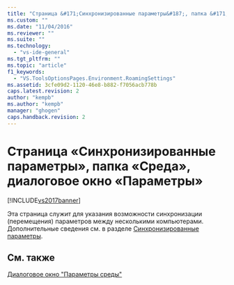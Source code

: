 ```yaml
---
title: "Страница &#171;Синхронизированные параметры&#187;, папка &#171;Среда&#187;, диалоговое окно &#171;Параметры&#187; | Microsoft Docs"
ms.custom: ""
ms.date: "11/04/2016"
ms.reviewer: ""
ms.suite: ""
ms.technology: 
  - "vs-ide-general"
ms.tgt_pltfrm: ""
ms.topic: "article"
f1_keywords: 
  - "VS.ToolsOptionsPages.Environment.RoamingSettings"
ms.assetid: 3cfe09d2-1120-46e8-b882-f7056acb778b
caps.latest.revision: 2
author: "kempb"
ms.author: "kempb"
manager: "ghogen"
caps.handback.revision: 2
---
```

# Страница &#171;Синхронизированные параметры&#187;, папка &#171;Среда&#187;, диалоговое окно &#171;Параметры&#187;
[!INCLUDE[vs2017banner](../../code-quality/includes/vs2017banner.md)]

Эта страница служит для указания возможности синхронизации \(перемещения\) параметров между несколькими компьютерами.  Дополнительные сведения см. в разделе [Синхронизированные параметры](../../ide/synchronized-settings-in-visual-studio.md).  
  
## См. также  
 [Диалоговое окно "Параметры среды"](../../ide/reference/environment-options-dialog-box.md)